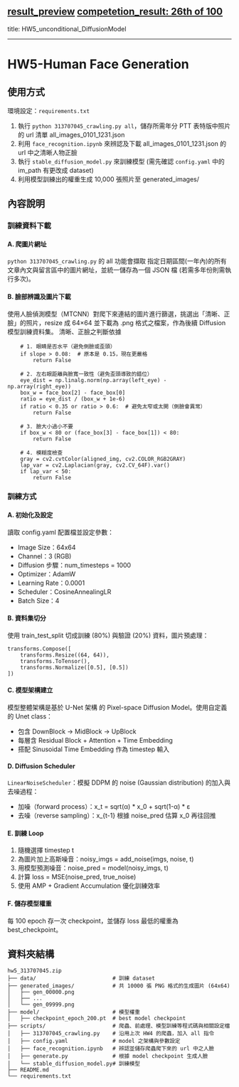 [result_preview](GAI_HW5_unconditional_DiffusionModel/result_preview.png)
[competetion_result: 26th of 100](GAI_HW5_unconditional_DiffusionModel/competetion_result.png)
---
title: HW5_unconditional_DiffusionModel

---

# HW5-Human Face Generation

## 使用方式
環境設定：`requirements.txt`
1. 執行 `python 313707045_crawling.py all`，儲存所需年分 PTT 表特版中照片的 url 清單 all_images_0101_1231.json
2. 利用 `face_recognition.ipynb` 來辨認及下載 all_images_0101_1231.json 的 url 中之清晰人物正臉
3. 執行 `stable_diffusion_model.py` 來訓練模型 (需先確認 `config.yaml` 中的 im_path 有更改成 dataset)
4. 利用模型訓練出的權重生成 10,000 張照片至 generated_images/

## 內容說明
### 訓練資料下載
#### A. 爬圖片網址
`python 313707045_crawling.py` 的 all 功能會擷取 指定日期區間(一年內)的所有文章內文與留言區中的圖片網址，並統一儲存為一個 JSON 檔 (若需多年份則需執行多次)。

#### B. 臉部辨識及圖片下載
使用人臉偵測模型（MTCNN）對爬下來連結的圖片進行篩選，挑選出「清晰、正臉」的照片，resize 成 64×64 並下載為 .png 格式之檔案，作為後續 Diffusion 模型訓練資料集。
清晰、正臉之判斷依據
```
    # 1. 眼睛是否水平（避免側臉或歪頭）
    if slope > 0.08:  # 原本是 0.15，現在更嚴格
        return False

    # 2. 左右眼距離與臉寬一致性（避免歪頭導致的錯位）
    eye_dist = np.linalg.norm(np.array(left_eye) - np.array(right_eye))
    box_w = face_box[2] - face_box[0]
    ratio = eye_dist / (box_w + 1e-6)
    if ratio < 0.35 or ratio > 0.6:  # 避免太窄或太開（側臉會異常）
        return False

    # 3. 臉大小過小不要
    if box_w < 80 or (face_box[3] - face_box[1]) < 80:
        return False

    # 4. 模糊度檢查
    gray = cv2.cvtColor(aligned_img, cv2.COLOR_RGB2GRAY)
    lap_var = cv2.Laplacian(gray, cv2.CV_64F).var()
    if lap_var < 50:
        return False
```

### 訓練方式

#### A. 初始化及設定
讀取 config.yaml 配置檔並設定參數：
- Image Size：64x64
- Channel：3 (RGB)
- Diffusion 步驟：num_timesteps = 1000
- Optimizer：AdamW
- Learning Rate：0.0001
- Scheduler：CosineAnnealingLR
- Batch Size：4

#### B. 資料集切分
使用 train_test_split 切成訓練 (80%) 與驗證 (20%) 資料，圖片預處理：
```
transforms.Compose([
    transforms.Resize((64, 64)),
    transforms.ToTensor(),
    transforms.Normalize([0.5], [0.5])
])
```

#### C. 模型架構建立
模型整體架構是基於 U-Net 架構 的 Pixel-space Diffusion Model。使用自定義的 Unet class：
- 包含 DownBlock → MidBlock → UpBlock
- 每層含 Residual Block + Attention + Time Embedding
- 搭配 Sinusoidal Time Embedding 作為 timestep 輸入

#### D. Diffusion Scheduler
`LinearNoiseScheduler`：模擬 DDPM 的 noise (Gaussian distribution) 的加入與去噪過程：
- 加噪（forward process）：x_t = sqrt(α) * x_0 + sqrt(1-α) * ε
- 去噪（reverse sampling）：x_{t-1} 根據 noise_pred 估算 x_0 再往回推


#### E. 訓練 Loop

1. 隨機選擇 timestep t
2. 為圖片加上高斯噪音：noisy_imgs = add_noise(imgs, noise, t)
3. 用模型預測噪音：noise_pred = model(noisy_imgs, t)
4. 計算 loss = MSE(noise_pred, true_noise)
5. 使用 AMP + Gradient Accumulation 優化訓練效率

#### F. 儲存模型權重
每 100 epoch 存一次 checkpoint，並儲存 loss 最低的權重為 best_checkpoint。

## 資料夾結構
```
hw5_313707045.zip
├── data/                        # 訓練 dataset
├── generated_images/            # 共 10000 張 PNG 格式的生成圖片 (64x64)
│   ├── gen_00000.png
│   ├── ...
│   └── gen_09999.png
├── model/                       # 模型權重
│   ├── checkpoint_epoch_200.pt  # best model checkpoint
├── scripts/                     # 爬蟲、前處理、模型訓練等程式碼與相關設定檔
│   ├── 313707045_crawling.py    # 沿用上次 HW4 的爬蟲，加入 all 指令
│   ├── config.yaml              # model 之架構與參數設定
│   ├── face_recognition.ipynb   # 辨認並儲存爬蟲爬下來的 url 中之人臉
│   ├── generate.py              # 根據 model checkpoint 生成人臉
│   └── stable_diffusion_model.py# 訓練模型
├── README.md
└── requirements.txt
```
